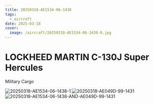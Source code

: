 ```yaml
---
title: 20250318-AE1534-06-1438
tags:
  - aircraft
date: 2025-03-18
cover:
  image: /aircraft/20250318-AE1534-06-1438-0.jpg
---
```


# LOCKHEED MARTIN C-130J Super Hercules

Military Cargo

![20250318-AE1534-06-1438-1](/aircraft/20250318-AE1534-06-1438-1.jpg)
![20250318-AE049D-99-1431](/aircraft/20250318-AE049D-99-1431.jpg)
![20250318-AE1534-06-1438-AND-AE049D-99-1431](/aircraft/20250318-AE1534-06-1438-AND-AE049D-99-1431.jpg)